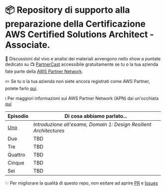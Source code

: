 
# 📦 Repository di supporto alla preparazione della Certificazione AWS Certified Solutions Architect - Associate. 

📢 Discussioni dal vivo e analisi dei materiali avvengono nello show a puntate dedicato su 📺 [PartnerCast](https://aws.amazon.com/partners/training/partnercast/?partnercast-training-webinar-cards.sort-by=item.additionalFields.sortText&amp;partnercast-training-webinar-cards.sort-order=asc&amp;awsf.partnercast-training-webinar-filter-content-type=event-type%23virtual&amp;awsf.partnercast-training-webinar-filter-language=language%23italian)
accessibile gratuitamente se tu o la tua azienda fate parte della [AWS Partner Network](https://aws.amazon.com/it/partners/). 

✏️  Se tu o la tua azienda non siete ancora registrati come AWS Partner, potete farlo [qui](https://partnercentral.awspartner.com/selfregisterpartner). 

ℹ️  Per maggiori informazioni sul AWS Partner Network (APN) dai un'occhiata [qui](https://aws.amazon.com/it/partners/)

Episodio | Di cosa abbiamo parlato...
------------ | -------------
[Uno](ep1/ep1.risorse.md) | _Introduzione all'esame, Domain 1: Design Resilient Architectures_
Due | TBD
Tre | TBD
Quattro | TBD
Cinque | TBD
Sei | TBD

✨ Per migliorare la qualità di questo repo, non esitare ad aprire [PR](https://github.com/lserpietri/PrepariamociAllaSAA/pulls) e [Issues](https://github.com/lserpietri/PrepariamociAllaSAA/issues)